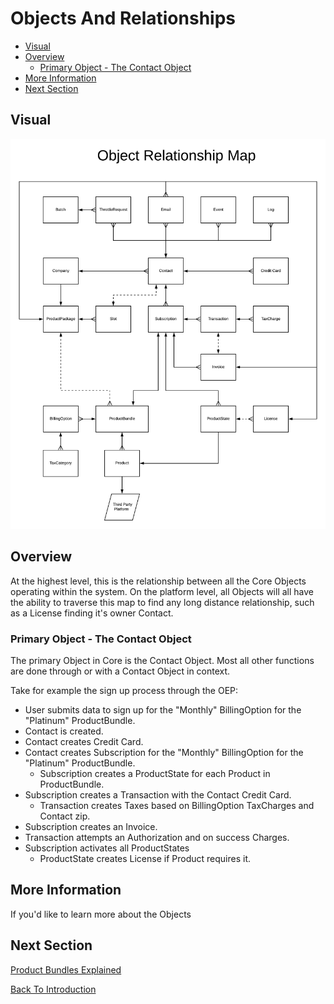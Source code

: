 # Objects And Relationships

 - [Visual](#markdown-header-visual)
 - [Overview](#markdown-header-overview)
    - [Primary Object - The Contact Object](#markdown-header-primary-object-the-contact-object)
 - [More Information](#markdown-header-more-information)
 - [Next Section](#markdown-header-next-section)

## Visual

![Object Relationship Map](../assets/ObjectRelationshipMap.png "Object Relationship Map")

## Overview
At the highest level, this is the relationship between all the Core Objects operating 
within the system. On the platform level, all Objects will all have the ability to traverse 
this map to find any long distance relationship, such as a License finding it's owner Contact.

### Primary Object - The Contact Object
The primary Object in Core is the Contact Object. Most all other functions are done through or 
with a Contact Object in context.

Take for example the sign up process through the OEP:

 - User submits data to sign up for the "Monthly" BillingOption for the "Platinum" ProductBundle.
 - Contact is created.
 - Contact creates Credit Card.
 - Contact creates Subscription for the "Monthly" BillingOption for the "Platinum" ProductBundle.
    - Subscription creates a ProductState for each Product in ProductBundle.
 - Subscription creates a Transaction with the Contact Credit Card.
    - Transaction creates Taxes based on BillingOption TaxCharges and Contact zip.
 - Subscription creates an Invoice.
 - Transaction attempts an Authorization and on success Charges.
 - Subscription activates all ProductStates
    - ProductState creates License if Product requires it.  

## More Information
If you'd like to learn more about the Objects


## Next Section

[Product Bundles Explained](ProductBundlesExplained)

[Back To Introduction](../Introduction)